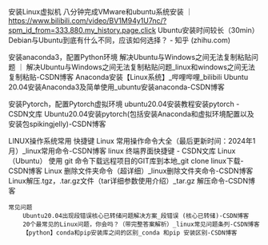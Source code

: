 安装Linux虚拟机
    八分钟完成VMware和ubuntu系统安装
    ｜ https://www.bilibili.com/video/BV1M94y1U7nc/?spm_id_from=333.880.my_history.page.click
        Ubuntu安装时间较长（30min）
        Debian与Ubuntu到底有什么不同，应该如何选择？ - 知乎 (zhihu.com)


安装anaconda3，配置Python环境
    解决Ubuntu与Windows之间无法复制粘贴问题
    ｜ 解决Ubuntu与Windows之间无法复制粘贴问题_linux和windows之间无法复制粘贴-CSDN博客
    Anaconda安装【Linux系统】_哔哩哔哩_bilibili
    Ubuntu 20.04安装Anaconda3及简单使用_ubuntu安装anaconda-CSDN博客

安装Pytorch，配置Pytorch虚拟环境
    ubuntu20.04安装教程安装pytorch - CSDN文库
    Ubuntu20.04安装pytorch(包括安装Anaconda和虚拟环境配置以及安装包spikingjelly)-CSDN博客

LINUX操作系统常用
    快捷键
        Linux 常用操作命令大全（最后更新时间：2024年1月）_linux常用命令-CSDN博客
        linux 终端界面快捷键 - CSDN文库
        Linux （Ubuntu） 使用 git 命令下载远程项目的GIT库到本地_git clone linux下载-CSDN博客
        Linux 删除文件夹命令（超详细）_linux删除文件夹命令-CSDN博客
        Linux解压.tgz，.tar.gz文件（tar详细参数使用介绍）_tar.gz 解压命令-CSDN博客

    常见问题
        Ubuntu20.04出现段错误核心已转储问题解决方案_段错误 (核心已转储)-CSDN博客
        20个最常见的Linux问题，你会吗？（带完整答案解析）_linux常见问题条列-CSDN博客
        【python】conda和pip安装库之间的区别_conda 和pip 安装区别-CSDN博客


